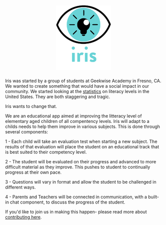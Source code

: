 <h1 align="center"><img width="35%" src="angular/src/assets/img/iris_logo.png"></h1>

Iris was started by a group of students at Geekwise Academy in Fresno, CA. We wanted to create something that would have a social impact in our community. We started looking at the [statistics](https://www.dosomething.org/us/facts/11-facts-about-literacy-america) on literacy levels in the United States. They are both staggering and tragic. 

Iris wants to change that.

We are an educational app aimed at improving the litteracy level of elementary aged children of all compentency levels. Iris will adapt to a childs needs to help them improve in various subjects. This is done through several components:

1 - Each child will take an evaluation test when starting a new subject. The results of that evaluation will place the student on an educational track that is best suited to their competency level. 

2 - The student will be evaluated on their progress and advanced to more difficult material as they improve. This pushes to student to continually progress at their own pace. 

3 - Questions will vary in format and allow the student to be challenged in different ways. 

4 - Parents and Teachers will be connected in communication, with a built-in chat component, to discuss the progress of the student. 

If you'd like to join us in making this happen- please read more about [contributing here](https://github.com/benreckas/iris-app/blob/master/contributing.md).
